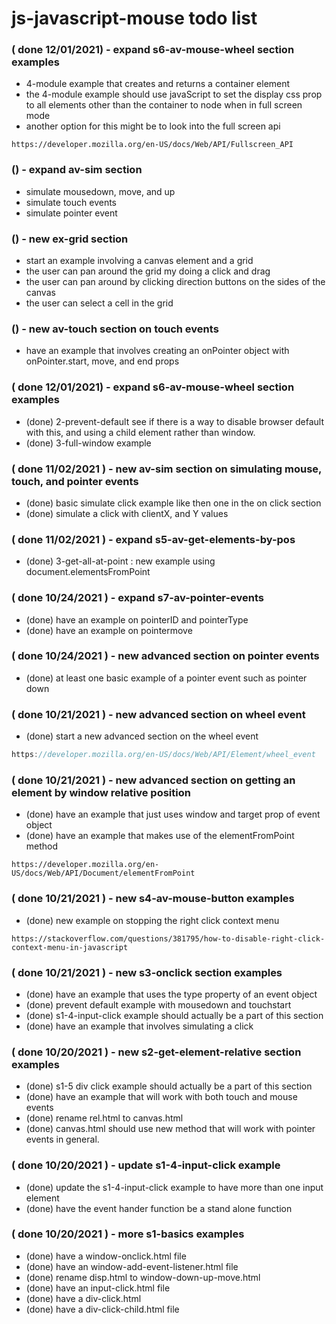 # js-javascript-mouse todo list

### ( done 12/01/2021) - expand s6-av-mouse-wheel section examples
* 4-module example that creates and returns a container element
* the 4-module example should use javaScript to set the display css prop to all elements other than the container to node when in full screen mode
* another option for this might be to look into the full screen api
```
https://developer.mozilla.org/en-US/docs/Web/API/Fullscreen_API
```

### () - expand av-sim section
* simulate mousedown, move, and up
* simulate touch events
* simulate pointer event

### () - new ex-grid section
* start an example involving a canvas element and a grid
* the user can pan around the grid my doing a click and drag
* the user can pan around by clicking direction buttons on the sides of the canvas
* the user can select a cell in the grid

### () - new av-touch section on touch events
* have an example that involves creating an onPointer object with onPointer.start, move, and end props

### ( done 12/01/2021) - expand s6-av-mouse-wheel section examples
* (done) 2-prevent-default see if there is a way to disable browser default with this, and using a child element rather than window.
* (done) 3-full-window example

### ( done 11/02/2021 ) - new av-sim section on simulating mouse, touch, and pointer events
* (done) basic simulate click example like then one in the on click section
* (done) simulate a click with clientX, and Y values

### ( done 11/02/2021 ) - expand s5-av-get-elements-by-pos
* (done) 3-get-all-at-point : new example using document.elementsFromPoint

### ( done 10/24/2021 ) - expand s7-av-pointer-events
* (done) have an example on pointerID and pointerType
* (done) have an example on pointermove

### ( done 10/24/2021 ) - new advanced section on pointer events
* (done) at least one basic example of a pointer event such as pointer down

### ( done 10/21/2021 ) - new advanced section on wheel event
* (done) start a new advanced section on the wheel event
```js
https://developer.mozilla.org/en-US/docs/Web/API/Element/wheel_event
```

### ( done 10/21/2021 ) - new advanced section on getting an element by window relative position
* (done) have an example that just uses window and target prop of event object
* (done) have an example that makes use of the elementFromPoint method
```
https://developer.mozilla.org/en-US/docs/Web/API/Document/elementFromPoint
```

### ( done 10/21/2021 ) - new s4-av-mouse-button examples
* (done) new example on stopping the right click context menu
```
https://stackoverflow.com/questions/381795/how-to-disable-right-click-context-menu-in-javascript
```

### ( done 10/21/2021 ) - new s3-onclick section examples
* (done) have an example that uses the type property of an event object
* (done) prevent default example with mousedown and touchstart
* (done) s1-4-input-click example should actually be a part of this section
* (done) have an example that involves simulating a click

### ( done 10/20/2021 ) - new s2-get-element-relative section examples
* (done) s1-5 div click example should actually be a part of this section
* (done) have an example that will work with both touch and mouse events
* (done) rename rel.html to canvas.html
* (done) canvas.html should use new method that will work with pointer events in general.

### ( done 10/20/2021 ) - update s1-4-input-click example
* (done) update the s1-4-input-click example to have more than one input element
* (done) have the event hander function be a stand alone function

### ( done 10/20/2021 ) - more s1-basics examples
* (done) have a window-onclick.html file
* (done) have an window-add-event-listener.html file
* (done) rename disp.html to window-down-up-move.html
* (done) have an input-click.html file
* (done) have a div-click.html
* (done) have a div-click-child.html file
